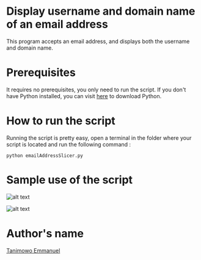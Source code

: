 # Display username and domain name of an email address

This program accepts an email address, and displays both the username and domain name.

# Prerequisites

It requires no prerequisites, you only need to run the script. If you don't have Python installed, you can visit [here](https://www.python.org/downloads/) to download Python.

# How to run the script

Running the script is pretty easy, open a terminal in the folder where your script is located and run the following command :

`python emailAddressSlicer.py`

# Sample use of the script

![alt text](https://github.com/Mannuel25/Awesome_Python_Scripts/blob/main/BasicPythonScripts/Email%20Address%20Slicer/screenshot_1.png)

![alt text](https://github.com/Mannuel25/Awesome_Python_Scripts/blob/main/BasicPythonScripts/Email%20Address%20Slicer/screenshot_2.png)

# Author's name

[Tanimowo Emmanuel](https://github.com/Mannuel25)
